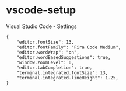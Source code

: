 # vscode-setup
Visual Studio Code - Settings
```
{
    "editor.fontSize": 13,
    "editor.fontFamily": "Fira Code Medium",
    "editor.wordWrap": "on",
    "editor.wordBasedSuggestions": true,
    "window.zoomLevel": 0,
    "editor.tabCompletion": true,
    "terminal.integrated.fontSize": 13,
    "terminal.integrated.lineHeight": 1.25,
}
```
